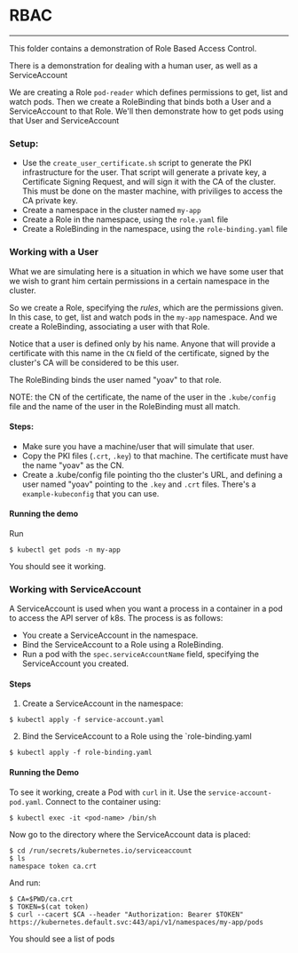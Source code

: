 
# RBAC
---
This folder contains a demonstration of Role Based Access Control.

There is a demonstration for dealing with a human user, as well as a ServiceAccount

We are creating a Role `pod-reader` which defines permissions to get, list and watch pods.
Then we create a RoleBinding that binds both a User and a ServiceAccount to that Role.
We'll then demonstrate how to get pods using that User and ServiceAccount

### Setup:
- Use the `create_user_certificate.sh` script to generate the PKI infrastructure for the user.
That script will generate a private key, a Certificate Signing Request, and will sign it with the
CA of the cluster. This must be done on the master machine, with priviliges to access the CA private key.
- Create a namespace in the cluster named `my-app` 
- Create a Role in the namespace, using the `role.yaml` file
- Create a RoleBinding in the namespace, using the `role-binding.yaml` file

### Working with a User
What we are simulating here is a situation in which we have some user
that we wish to grant him certain permissions in a certain namespace in the cluster.

So we create a Role, specifying the _rules_, which are the permissions given. In this case, to get, list and watch pods in the `my-app` namespace.
And we create a RoleBinding, associating a user with that Role.

Notice that a user is defined only by his name. Anyone that will provide a certificate with 
this name in the `CN` field of the certificate, signed by the cluster's CA will be
considered to be this user. 

The RoleBinding binds the user named "yoav" to that role.

NOTE: the CN of the certificate, the name of the user in the `.kube/config` file and the name of the user in the RoleBinding
must all match.

#### Steps:
- Make sure you have a machine/user that will simulate that user.
- Copy the PKI files (`.crt`, `.key`) to that machine. The certificate must have the name "yoav" as the CN.
- Create a .kube/config file pointing tho the cluster's URL, and defining a user named "yoav" pointing to the 
`.key` and `.crt` files. There's a `example-kubeconfig` that you can use.
 
#### Running the demo
Run
```
$ kubectl get pods -n my-app
```

You should see it working.

### Working with ServiceAccount
A ServiceAccount is used when you want a process in a container in a pod to access the API server of k8s.
The process is as follows:
- You create a ServiceAccount in the namespace.
- Bind the ServiceAccount to a Role using a RoleBinding.
- Run a pod with the `spec.serviceAccountName` field, specifying the ServiceAccount you created.

#### Steps
1. Create a ServiceAccount in the namespace:
```
$ kubectl apply -f service-account.yaml
```

2. Bind the ServiceAccount to a Role using the `role-binding.yaml
```
$ kubectl apply -f role-binding.yaml
```

#### Running the Demo
To see it working, create a Pod with `curl` in it. Use the `service-account-pod.yaml`.
Connect to the container using:
```
$ kubectl exec -it <pod-name> /bin/sh
```

Now go to the directory where the ServiceAccount data is placed:
```
$ cd /run/secrets/kubernetes.io/serviceaccount 
$ ls
namespace token ca.crt
```

And run:
```
$ CA=$PWD/ca.crt
$ TOKEN=$(cat token)
$ curl --cacert $CA --header "Authorization: Bearer $TOKEN" https://kubernetes.default.svc:443/api/v1/namespaces/my-app/pods
```

You should see a list of pods
